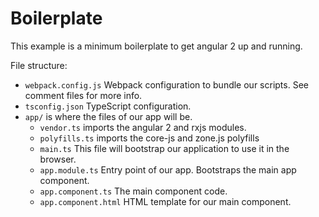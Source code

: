 # Boilerplate

This example is a minimum boilerplate to get angular 2 up and running.

File structure:

- `webpack.config.js` Webpack configuration to bundle our scripts. See comment files for more info.
- `tsconfig.json` TypeScript configuration.
- `app/` is where the files of our app will be.
    - `vendor.ts` imports the angular 2 and rxjs modules.
    - `polyfills.ts` imports the core-js and zone.js polyfills
    - `main.ts` This file will bootstrap our application to use it in the browser.
    - `app.module.ts` Entry point of our app. Bootstraps the main app component.
    - `app.component.ts` The main component code.
    - `app.component.html` HTML template for our main component.

